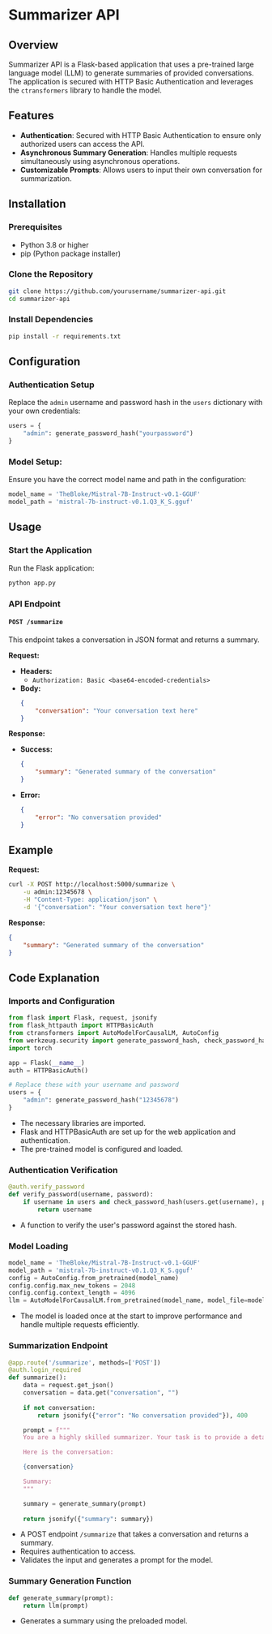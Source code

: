 # Summarizer API

## Overview
Summarizer API is a Flask-based application that uses a pre-trained large language model (LLM) to generate summaries of provided conversations. The application is secured with HTTP Basic Authentication and leverages the `ctransformers` library to handle the model.

## Features
- **Authentication**: Secured with HTTP Basic Authentication to ensure only authorized users can access the API.
- **Asynchronous Summary Generation**: Handles multiple requests simultaneously using asynchronous operations.
- **Customizable Prompts**: Allows users to input their own conversation for summarization.

## Installation

### Prerequisites
- Python 3.8 or higher
- pip (Python package installer)

### Clone the Repository
```bash
git clone https://github.com/yourusername/summarizer-api.git
cd summarizer-api
```

### Install Dependencies
```bash
pip install -r requirements.txt
```

## Configuration

### Authentication Setup
Replace the `admin` username and password hash in the `users` dictionary with your own credentials:
```python
users = {
    "admin": generate_password_hash("yourpassword")
}
```

### Model Setup:
Ensure you have the correct model name and path in the configuration:
```python
model_name = 'TheBloke/Mistral-7B-Instruct-v0.1-GGUF'
model_path = 'mistral-7b-instruct-v0.1.Q3_K_S.gguf'
```

## Usage

### Start the Application
Run the Flask application:
```bash
python app.py
```

### API Endpoint
#### `POST /summarize`
This endpoint takes a conversation in JSON format and returns a summary.

**Request:**
- **Headers:**
  - `Authorization: Basic <base64-encoded-credentials>`
- **Body:**
  ```json
  {
      "conversation": "Your conversation text here"
  }
  ```

**Response:**
- **Success:**
  ```json
  {
      "summary": "Generated summary of the conversation"
  }
  ```
- **Error:**
  ```json
  {
      "error": "No conversation provided"
  }
  ```

## Example
**Request:**
```bash
curl -X POST http://localhost:5000/summarize \
    -u admin:12345678 \
    -H "Content-Type: application/json" \
    -d '{"conversation": "Your conversation text here"}'
```

**Response:**
```json
{
    "summary": "Generated summary of the conversation"
}
```

## Code Explanation

### Imports and Configuration
```python
from flask import Flask, request, jsonify
from flask_httpauth import HTTPBasicAuth
from ctransformers import AutoModelForCausalLM, AutoConfig
from werkzeug.security import generate_password_hash, check_password_hash
import torch

app = Flask(__name__)
auth = HTTPBasicAuth()

# Replace these with your username and password
users = {
    "admin": generate_password_hash("12345678")
}
```
- The necessary libraries are imported.
- Flask and HTTPBasicAuth are set up for the web application and authentication.
- The pre-trained model is configured and loaded.

### Authentication Verification
```python
@auth.verify_password
def verify_password(username, password):
    if username in users and check_password_hash(users.get(username), password):
        return username
```
- A function to verify the user's password against the stored hash.

### Model Loading
```python
model_name = 'TheBloke/Mistral-7B-Instruct-v0.1-GGUF'
model_path = 'mistral-7b-instruct-v0.1.Q3_K_S.gguf'
config = AutoConfig.from_pretrained(model_name)
config.config.max_new_tokens = 2048
config.config.context_length = 4096
llm = AutoModelForCausalLM.from_pretrained(model_name, model_file=model_path, model_type='mistral', config=config, device_map="auto")
```
- The model is loaded once at the start to improve performance and handle multiple requests efficiently.

### Summarization Endpoint
```python
@app.route('/summarize', methods=['POST'])
@auth.login_required
def summarize():
    data = request.get_json()
    conversation = data.get("conversation", "")
    
    if not conversation:
        return jsonify({"error": "No conversation provided"}), 400

    prompt = f"""
    You are a highly skilled summarizer. Your task is to provide a detailed and accurate summary of the conversation below. Don't forget to include important keywords. Make it concise.

    Here is the conversation:

    {conversation}

    Summary:
    """

    summary = generate_summary(prompt)
    
    return jsonify({"summary": summary})
```
- A POST endpoint `/summarize` that takes a conversation and returns a summary.
- Requires authentication to access.
- Validates the input and generates a prompt for the model.

### Summary Generation Function
```python
def generate_summary(prompt):
    return llm(prompt)
```
- Generates a summary using the preloaded model.
